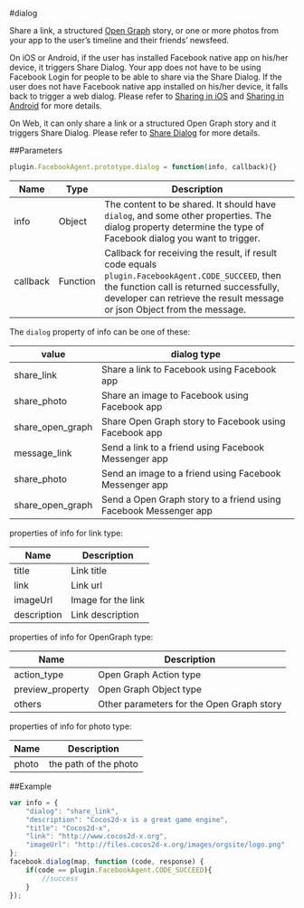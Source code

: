 #dialog

Share a link, a structured [Open Graph](https://developers.facebook.com/products/open-graph) story, or one or more photos from your app to the user’s timeline and their friends’ newsfeed. 

On iOS or Android, if the user has installed Facebook native app on his/her device, it triggers Share Dialog. Your app does not have to be using Facebook Login for people to be able to share via the Share Dialog. If the user does not have Facebook native app installed on his/her device, it falls back to trigger a web dialog. Please refer to [Sharing in iOS](https://developers.facebook.com/docs/ios/share) and [Sharing in Android](https://developers.facebook.com/docs/android/share) for more details. 

On Web, it can only share a link or a structured Open Graph story and it triggers Share Dialog. Please refer to [Share Dialog](https://developers.facebook.com/docs/sharing/reference/share-dialog) for more details.


##Parameters

```javascript
plugin.FacebookAgent.prototype.dialog = function(info, callback){}
```
|Name|Type|Description|
|----|----|-----------|
|info|Object|The content to be shared. It should have `dialog`, and some other properties. The dialog property determine the type of Facebook dialog you want to trigger.|
|callback|Function|Callback for receiving the result, if result code equals `plugin.FacebookAgent.CODE_SUCCEED`, then the function call is returned successfully, developer can retrieve the result message or json Object from the message.|

The `dialog` property of info can be one of these:

|value|dialog type|
|-----|-----------|
|share_link|Share a link to Facebook using Facebook app|
|share_photo|Share an image to Facebook using Facebook app|
|share_open_graph|Share Open Graph story to Facebook using Facebook app|
|message_link|Send a link to a friend using Facebook Messenger app|
|share_photo|Send an image to a friend using Facebook Messenger app|
|share_open_graph|Send a Open Graph story to a friend using Facebook Messenger app|

properties of info for link type:

|Name|Description|
|----|-----------|
|title|Link title|
|link|Link url|
|imageUrl|Image for the link|
|description|Link description|

properties of info for OpenGraph type:

|Name|Description|
|----|-----------|
|action_type|Open Graph Action type|
|preview_property|Open Graph Object type|
|others|Other parameters for the Open Graph story|

properties of info for photo type:

|Name|Description|
|----|-----------|
|photo|the path of the photo|

##Example

```javascript
var info = {
    "dialog": "share_link",
    "description": "Cocos2d-x is a great game engine",
    "title": "Cocos2d-x",
    "link": "http://www.cocos2d-x.org",
    "imageUrl": "http://files.cocos2d-x.org/images/orgsite/logo.png"
};
facebook.dialog(map, function (code, response) {
    if(code == plugin.FacebookAgent.CODE_SUCCEED){
        //success
    }
});
```